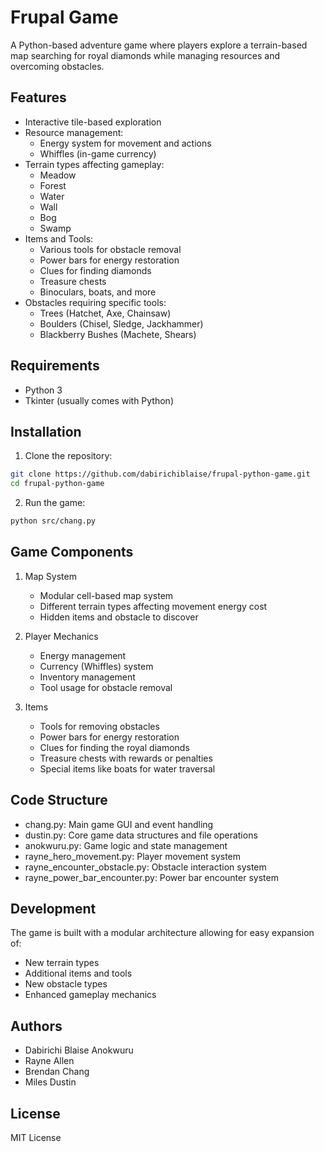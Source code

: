 # Frupal Game
A Python-based adventure game where players explore a terrain-based map searching for  royal diamonds while managing resources and overcoming obstacles.

## Features

- Interactive tile-based exploration
- Resource management:
  - Energy system for movement and actions
  - Whiffles (in-game currency)
- Terrain types affecting gameplay:
  - Meadow
  - Forest
  - Water
  - Wall
  - Bog
  - Swamp
- Items and Tools:
  - Various tools for obstacle removal
  - Power bars for energy restoration
  - Clues for finding diamonds
  - Treasure chests
  - Binoculars, boats, and more
- Obstacles requiring specific tools:
  - Trees (Hatchet, Axe, Chainsaw)
  - Boulders (Chisel, Sledge, Jackhammer)
  - Blackberry Bushes (Machete, Shears)


## Requirements

- Python 3
- Tkinter (usually comes with Python)

## Installation

1. Clone the repository:
```bash
git clone https://github.com/dabirichiblaise/frupal-python-game.git
cd frupal-python-game
```
2. Run the game:
```bash
python src/chang.py
```

## Game Components
1. Map System
   - Modular cell-based map system
   - Different terrain types affecting movement energy cost
   - Hidden items and obstacle to discover

2. Player Mechanics
   - Energy management
   - Currency (Whiffles) system
   - Inventory management
   - Tool usage for obstacle removal

3. Items
   - Tools for removing obstacles
   - Power bars for energy restoration
   - Clues for finding the royal diamonds
   - Treasure chests with rewards or penalties
   - Special items like boats for water traversal

## Code Structure
- chang.py: Main game GUI and event handling
- dustin.py: Core game data structures and file operations
- anokwuru.py: Game logic and state management
- rayne_hero_movement.py: Player movement system
- rayne_encounter_obstacle.py: Obstacle interaction system
- rayne_power_bar_encounter.py: Power bar encounter system


## Development
The game is built with a modular architecture allowing for easy expansion of:
- New terrain types
- Additional items and tools
- New obstacle types
- Enhanced gameplay mechanics

## Authors
- Dabirichi Blaise Anokwuru
- Rayne Allen
- Brendan Chang
- Miles Dustin

## License
MIT License
